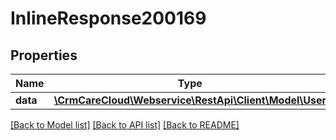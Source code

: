 # InlineResponse200169

## Properties
Name | Type | Description | Notes
------------ | ------------- | ------------- | -------------
**data** | [**\CrmCareCloud\Webservice\RestApi\Client\Model\User**](User.md) |  | [optional] 

[[Back to Model list]](../../README.md#documentation-for-models) [[Back to API list]](../../README.md#documentation-for-api-endpoints) [[Back to README]](../../README.md)

